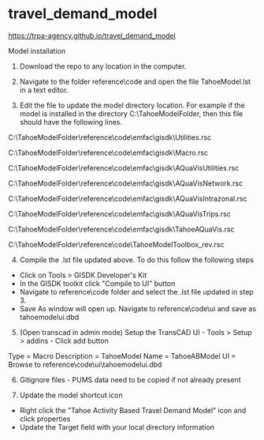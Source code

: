 # travel_demand_model

https://trpa-agency.github.io/travel_demand_model


Model installation

1. Download the repo to any location in the computer.

2. Navigate to the folder reference\code and open the file TahoeModel.lst in a text editor.

3. Edit the file to update the model directory location. For example if the model is installed in the directory C:\TahoeModelFolder, then this file should have the following lines.

C:\TahoeModelFolder\reference\code\emfac\gisdk\Utilities.rsc 

C:\TahoeModelFolder\reference\code\emfac\gisdk\Macro.rsc 

C:\TahoeModelFolder\reference\code\emfac\gisdk\AQuaVisUtilities.rsc 

C:\TahoeModelFolder\reference\code\emfac\gisdk\AQuaVisNetwork.rsc 

C:\TahoeModelFolder\reference\code\emfac\gisdk\AQuaVisIntrazonal.rsc 

C:\TahoeModelFolder\reference\code\emfac\gisdk\AQuaVisTrips.rsc 

C:\TahoeModelFolder\reference\code\emfac\gisdk\TahoeAQuaVis.rsc 

C:\TahoeModelFolder\reference\code\TahoeModelToolbox_rev.rsc 

4. Compile the .lst file updated above. To do this follow the following steps

* Click on Tools > GISDK Developer's Kit
* In the GISDK toolkit click "Compile to UI" button
* Navigate to reference\code folder and select the .lst file updated in step 3.
* Save As window will open up. Navigate to reference\code\ui and save as tahoemodelui.dbd

5. (Open transcad in admin mode) Setup the TransCAD UI - Tools > Setup > addins  - Click add button

Type = Macro
Description = TahoeModel
Name = TahoeABModel
UI = Browse to reference\code\ui\tahoemodelui.dbd

6. Gitignore files - PUMS data need to be copied if not already present

7. Update the model shortcut icon

* Right click the "Tahoe Activity Based Travel Demand Model" icon and click properties
* Update the Target field with your local directory information
